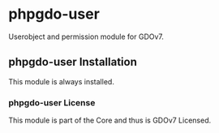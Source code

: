 # phpgdo-user

Userobject and permission module for GDOv7.

## phpgdo-user Installation

This module is always installed.

### phpgdo-user License

This module is part of the Core and thus is GDOv7 Licensed.
